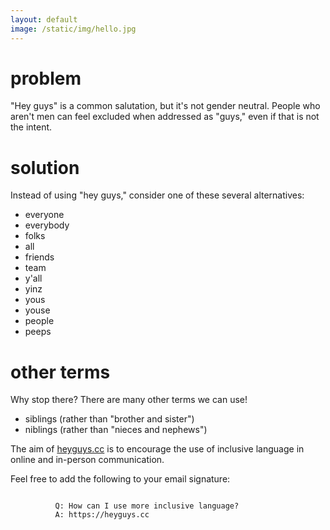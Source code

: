 ```yaml
---
layout: default
image: /static/img/hello.jpg
---
```


<main class="container">
    <div class="row">
      <div class="col-lg-8 col-md-7 col-sm-6">
        <h1>problem</h1>
        <p class="lead">"Hey guys" is a common salutation, but it's not gender neutral. People who aren't men can feel excluded when addressed as "guys," even if that is not the intent.</p>
        <h1>solution</h1>
        <p class="lead">Instead of using "hey guys," consider one of these several alternatives:</p>
        <ul class="lead">
          <li>everyone</li>
          <li>everybody</li>
          <li>folks</li>
          <li>all</li>
          <li>friends</li>
          <li>team</li>
          <li>y'all</li>
          <li>yinz</li>
          <li>yous</li>
          <li>youse</li>
          <li>people</li>
          <li>peeps</li>
        </ul>
        <h1>other terms</h1>
        <p class="lead">Why stop there? There are many other terms we can use!</p>
        <ul class="lead">
          <li>siblings (rather than "brother and sister")</li>
          <li>niblings (rather than "nieces and nephews")</li>
        </ul>
        <p class="lead">The aim of <a href="https://heyguys.cc/">heyguys.cc</a> is to encourage the use of inclusive language in online and in-person communication.</p>
        <p class="lead">Feel free to add the following to your email signature:</p>
        <code>
          Q: How can I use more inclusive language?
          A: https://heyguys.cc
        </code>
      </div>
    </div>
</main>
